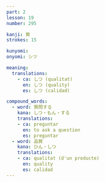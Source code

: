 ```yaml
---
part: 2
lesson: 19
number: 295

kanji: 質
strokes: 15

kunyomi:
onyomi: シツ

meaning:
  translations:
    - ca: しつ (qualitat)
      en: しつ (quality)
      es: しつ (calidad)

compound_words:
  - word: 質問する
    kana: しつ・もん・する
    translations:
    - ca: preguntar
      en: to ask a question
      es: preguntar
  - word: 品質
    kana: ひん・しつ
    translations:
    - ca: qualitat (d'un producte)
      en: quality
      es: calidad
---
```

